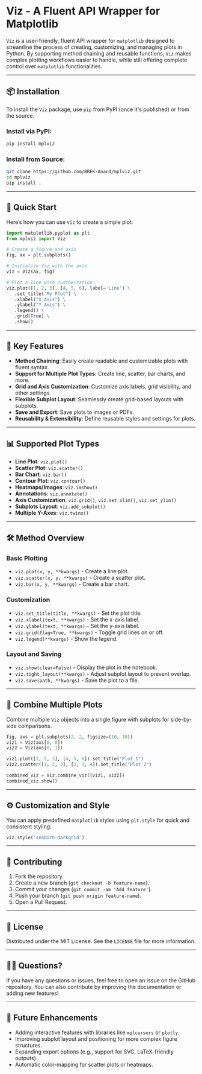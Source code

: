 # Viz - A Fluent API Wrapper for Matplotlib

`Viz` is a user-friendly, fluent API wrapper for `matplotlib` designed to streamline the process of creating, customizing, and managing plots in Python. By supporting method chaining and reusable functions, `Viz` makes complex plotting workflows easier to handle, while still offering complete control over `matplotlib` functionalities.

---

## 📦 Installation

To install the `Viz` package, use `pip` from PyPI (once it's published) or from the source.

### Install via PyPI:

```bash
pip install mplviz
```

### Install from Source:

```bash
git clone https://github.com/BBEK-Anand/mplviz.git
cd mplviz
pip install .
```

---

## 🚀 Quick Start

Here’s how you can use `Viz` to create a simple plot:

```python
import matplotlib.pyplot as plt
from mplviz import Viz

# Create a figure and axis
fig, ax = plt.subplots()

# Initialize Viz with the axis
viz = Viz(ax, fig)

# Plot a line with customization
viz.plot([1, 2, 3], [4, 5, 6], label='Line') \
   .set_title("My Plot") \
   .xlabel("X Axis") \
   .ylabel("Y Axis") \
   .legend() \
   .grid(True) \
   .show()
```

---

## 🌟 Key Features

* **Method Chaining**: Easily create readable and customizable plots with fluent syntax.
* **Support for Multiple Plot Types**: Create line, scatter, bar charts, and more.
* **Grid and Axis Customization**: Customize axis labels, grid visibility, and other settings.
* **Flexible Subplot Layout**: Seamlessly create grid-based layouts with subplots.
* **Save and Export**: Save plots to images or PDFs.
* **Reusability & Extensibility**: Define reusable styles and settings for plots.

---

## 📊 Supported Plot Types

* **Line Plot**: `viz.plot()`
* **Scatter Plot**: `viz.scatter()`
* **Bar Chart**: `viz.bar()`
* **Contour Plot**: `viz.contour()`
* **Heatmaps/Images**: `viz.imshow()`
* **Annotations**: `viz.annotate()`
* **Axis Customization**: `viz.grid()`, `viz.set_xlim()`, `viz.set_ylim()`
* **Subplots Layout**: `viz.add_subplot()`
* **Multiple Y-Axes**: `viz.twinx()`

---

## 🛠️ Method Overview

### Basic Plotting

* `viz.plot(x, y, **kwargs)` - Create a line plot.
* `viz.scatter(x, y, **kwargs)` - Create a scatter plot.
* `viz.bar(x, y, **kwargs)` - Create a bar chart.

### Customization

* `viz.set_title(title, **kwargs)` - Set the plot title.
* `viz.xlabel(text, **kwargs)` - Set the x-axis label.
* `viz.ylabel(text, **kwargs)` - Set the y-axis label.
* `viz.grid(flag=True, **kwargs)` - Toggle grid lines on or off.
* `viz.legend(**kwargs)` - Show the legend.

### Layout and Saving

* `viz.show(clear=False)` - Display the plot in the notebook.
* `viz.tight_layout(**kwargs)` - Adjust subplot layout to prevent overlap.
* `viz.save(path, **kwargs)` - Save the plot to a file.

---

## 🔄 Combine Multiple Plots

Combine multiple `Viz` objects into a single figure with subplots for side-by-side comparisons.

```python
fig, axs = plt.subplots(2, 2, figsize=(10, 10))
viz1 = Viz(axs[0, 0])
viz2 = Viz(axs[0, 1])

viz1.plot([1, 2, 3], [4, 5, 6]).set_title("Plot 1")
viz2.scatter([1, 2, 3], [2, 3, 4]).set_title("Plot 2")

combined_viz = Viz.combine_viz([viz1, viz2])
combined_viz.show()
```

---

## ⚙️ Customization and Style

You can apply predefined `matplotlib` styles using `plt.style` for quick and consistent styling:

```python
viz.style('seaborn-darkgrid')
```

---

## 🤝 Contributing

1. Fork the repository.
2. Create a new branch (`git checkout -b feature-name`).
3. Commit your changes (`git commit -am 'Add feature'`).
4. Push your branch (`git push origin feature-name`).
5. Open a Pull Request.

---

## 📄 License

Distributed under the MIT License. See the `LICENSE` file for more information.

---

## 🙋‍♂️ Questions?

If you have any questions or issues, feel free to open an issue on the GitHub repository. You can also contribute by improving the documentation or adding new features!

---

## 📍 Future Enhancements

* Adding interactive features with libraries like `mplcursors` or `plotly`.
* Improving subplot layout and positioning for more complex figure structures.
* Expanding export options (e.g., support for SVG, LaTeX-friendly outputs).
* Automatic color-mapping for scatter plots or heatmaps.

